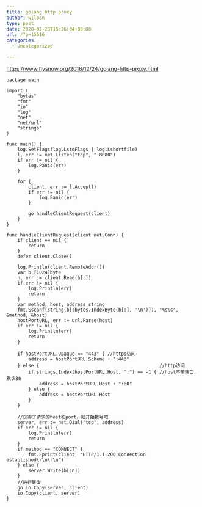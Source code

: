 ```yaml
---
title: golang http proxy
author: wiloon
type: post
date: 2020-02-23T15:26:04+00:00
url: /?p=15616
categories:
  - Uncategorized

---
```

https://www.flysnow.org/2016/12/24/golang-http-proxy.html

<pre><code class="language-go line-numbers">package main

import (
    "bytes"
    "fmt"
    "io"
    "log"
    "net"
    "net/url"
    "strings"
)

func main() {
    log.SetFlags(log.LstdFlags | log.Lshortfile)
    l, err := net.Listen("tcp", ":8080")
    if err != nil {
        log.Panic(err)
    }

    for {
        client, err := l.Accept()
        if err != nil {
            log.Panic(err)
        }

        go handleClientRequest(client)
    }
}

func handleClientRequest(client net.Conn) {
    if client == nil {
        return
    }
    defer client.Close()

    log.Println(client.RemoteAddr())
    var b [1024]byte
    n, err := client.Read(b[:])
    if err != nil {
        log.Println(err)
        return
    }
    var method, host, address string
    fmt.Sscanf(string(b[:bytes.IndexByte(b[:], '\n')]), "%s%s", &method, &host)
    hostPortURL, err := url.Parse(host)
    if err != nil {
        log.Println(err)
        return
    }

    if hostPortURL.Opaque == "443" { //https访问
        address = hostPortURL.Scheme + ":443"
    } else {                                            //http访问
        if strings.Index(hostPortURL.Host, ":") == -1 { //host不带端口， 默认80
            address = hostPortURL.Host + ":80"
        } else {
            address = hostPortURL.Host
        }
    }

    //获得了请求的host和port，就开始拨号吧
    server, err := net.Dial("tcp", address)
    if err != nil {
        log.Println(err)
        return
    }
    if method == "CONNECT" {
        fmt.Fprint(client, "HTTP/1.1 200 Connection established\r\n\r\n")
    } else {
        server.Write(b[:n])
    }
    //进行转发
    go io.Copy(server, client)
    io.Copy(client, server)
}

</code></pre>